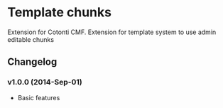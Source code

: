 Template chunks
============

Extension for Cotonti CMF. Extension for template system to use admin editable chunks


Changelog
---------


### v1.0.0 (2014-Sep-01)

* Basic features